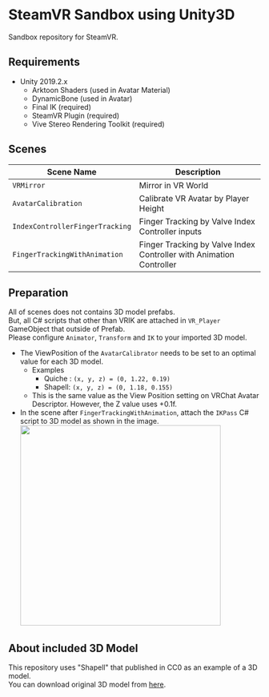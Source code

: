 # SteamVR Sandbox using Unity3D

Sandbox repository for SteamVR.

## Requirements

- Unity 2019.2.x
  - Arktoon Shaders (used in Avatar Material)
  - DynamicBone (used in Avatar)
  - Final IK (required)
  - SteamVR Plugin (required)
  - Vive Stereo Rendering Toolkit (required)

## Scenes

| Scene Name                      | Description                                                                  |
| ------------------------------- | ---------------------------------------------------------------------------- |
| `VRMirror`                      | Mirror in VR World                                                           |
| `AvatarCalibration`             | Calibrate VR Avatar by Player Height                                         |
| `IndexControllerFingerTracking` | Finger Tracking by Valve Index Controller inputs                             |
| `FingerTrackingWithAnimation`   | Finger Tracking by Valve Index Controller with Animation Controller          |


## Preparation

All of scenes does not contains 3D model prefabs.  
But, all C# scripts that other than VRIK are attached in `VR_Player` GameObject that outside of Prefab.  
Please configure `Animator`, `Transform` and `IK` to your imported 3D model.

* The ViewPosition of the `AvatarCalibrator` needs to be set to an optimal value for each 3D model.
  * Examples
    * Quiche : `(x, y, z) = (0, 1.22, 0.19)`
    * Shapell: `(x, y, z) = (0, 1.18, 0.155)`
  * This is the same value as the View Position setting on VRChat Avatar Descriptor. However, the Z value uses +0.1f.
* In the scene after `FingerTrackingWithAnimation`, attach the `IKPass` C# script to 3D model as shown in the image.<br />
  <img src="https://user-images.githubusercontent.com/10832834/71507116-b4318000-28c6-11ea-8532-8e13fe99a2c9.PNG" width="400px" />


## About included 3D Model

This repository uses "Shapell" that published in CC0 as an example of a 3D model.  
You can download original 3D model from [here](https://booth.pm/ja/items/1349366).
